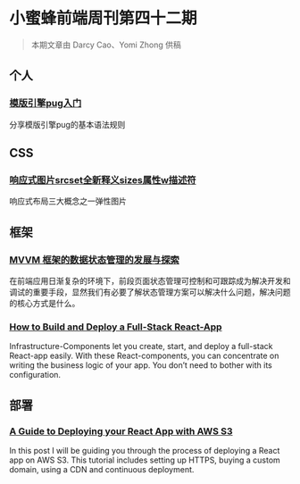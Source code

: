 # 小蜜蜂前端周刊第四十二期

> 本期文章由 Darcy Cao、Yomi Zhong 供稿

## 个人

### [模版引擎pug入门](https://yomizhong.github.io/2019/09/06/pug%E5%85%A5%E9%97%A8/#more)

分享模版引擎pug的基本语法规则

## CSS

### [响应式图片srcset全新释义sizes属性w描述符](https://www.zhangxinxu.com/wordpress/2014/10/responsive-images-srcset-size-w-descriptor/)

响应式布局三大概念之一弹性图片

## 框架

### [MVVM 框架的数据状态管理的发展与探索](https://github.com/farzer/blog/issues/1)

在前端应用日渐复杂的环境下，前段页面状态管理可控制和可跟踪成为解决开发和调试的重要手段，显然我们有必要了解状态管理方案可以解决什么问题，解决问题的核心方式是什么。

### [How to Build and Deploy a Full-Stack React-App](https://medium.com/dailyjs/how-to-build-and-deploy-a-full-stack-react-app-4adc46607604)

Infrastructure-Components let you create, start, and deploy a full-stack React-app easily. With these React-components, you can concentrate on writing the business logic of your app. You don’t need to bother with its configuration.

## 部署

### [A Guide to Deploying your React App with AWS S3](https://medium.com/dailyjs/a-guide-to-deploying-your-react-app-with-aws-s3-including-https-a-custom-domain-a-cdn-and-58245251f081)

In this post I will be guiding you through the process of deploying a React app on AWS S3. This tutorial includes setting up HTTPS, buying a custom domain, using a CDN and continuous deployment.
